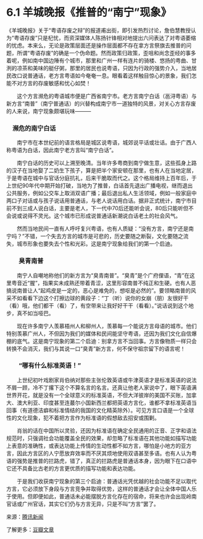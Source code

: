 # 6.1 羊城晚报《推普的“南宁”现象》

《羊城晚报》关于“粤语存废之辩”的报道甫出街，即引发热烈讨论，詹伯慧教授认为“粤语存废”只是杞忧，而资深媒体人陈扬针锋相对地提出六问表达了对粤语萎缩的忧虑。本来么，无论是政策层面还是操作层面都不存在拿方言祭旗去推普的问题，所谓“粤语存废”的确是一个伪命题。然而政策归政策，歪咀和尚念歪经的事多着呢，例如南中国边陲有个城市，那里和广州一样有连片的骑楼、悠扬的粤曲、甘洌的凉茶和美味的艇仔粥，那里的居民也说粤语，只因为行政的强势介入，当地居民改口说普通话，老方言粤语如今奄奄一息。眼看着这样触目惊心的景象，我们怎能不对方言的存废敏感和忧心如焚！

　　这个方言濒危的粤语城市便是广西省南宁市。老方言南宁白话（邕浔粤语）与新方言“南普”（南宁普通话）的兴替构成南宁市一道独特的风景，对关心方言存废的人来说，南宁现象颇堪玩味———

### 　濒危的南宁白话

　　南宁市在本世纪前的语言格局是城区说粤语，城郊说平话或壮话。由于广西人称粤语为白话，因此南宁老方言叫“南宁白话”。

　　南宁白话的历史可以上溯至晚清。当年许多粤商到南宁做生意，这些孤身上路的汉子在当地娶了二奶生下孩子，算是把半个家安顿在那里，也有人在当地定居，于是粤语在城中与官话分庭抗礼，后来干脆取而代之。这个格局维持上百年后，于上世纪90年代中期开始打破，当地为了推普，白话首先退出广播电视，继而退出公共服务，例如公交车上取消双语广播；最后退出私人生活领域，例如一般家庭中两口子对话或与孩子说话用普通话，与老人说话用白话。据非正式统计，南宁市目前不到三成人说白话，主要是老人，下一代中70后还能听会说，80后只能听但不会说或说得不灵光。这个城市已形成说普通话新潮说白话老土的社会风气。

　　然而当地民间一直有人呼吁复兴粤语，也有人质疑：“没有方言，南宁还是南宁吗？”不错，一个失去方言的城市是可悲的，历史要随之断裂，文化要随之流失，城市形象也要失去个性和光彩。这是南宁现象给我们的第一个启迪。

### 　　臭青南普

　　南宁人自嘲地称他们的新方言为“臭青南普”。“臭青”是个广府俚语，“青”在这里粤音近“腥”，指果实未成熟还带着青涩，这里形容南普不纯正和生硬。也有人恶搞说南普让人“起鸡皮是一定的，恶心是难免的，想呕是必然的”。要领略南普的风采不如看看下边这个打擦边球的黄段子：“丁（听）说你的女崩（朋）友很好干（看）哦，他们都干（看）了，有空带来让我好好干干（看看）。”说话说到这个地步，真不如当哑巴。

　　现在许多南宁人羡慕梧州人和柳州人，羡慕每一个能说方言母语的城市。他们特别羡慕广州人，不但因为我们的媒体和民间能坚守粤语，还因为我们文化自信爆棚的底气。这是南宁现象的第二个启迪：别拿方言不当回事。方言像物质一样只会转换不会消灭，我们与其说一口“臭青”新方言，何不保守祖宗留下的语言呢！

### 　　“哪有什么标准英语！”

　　上世纪初叶戏剧家肖伯纳对那些主张伦敦英语或牛津英语才是标准英语的说法不屑一顾，冷不丁撂下这个不算名言的名言。还真让他老人家说中了，眼下英语满世界开花，就是没有一个全球意义的标准英语，不但大洋彼岸的美国不买账，加拿大、澳大利亚、印度甚至连蕞尔小国新西兰都把英语方言化，谁都不拿标准英语当回事（有道德洁癖和标准情结的我国的文化精英除外）。可见方言口语是一个全球性的文化现象，犯不着把方言作为标准语的假想敌去招安或围剿。

　　肖翁的话在中国所以灵验，还因为标准语在确定全民通用的正音、正字和语法规范时，只强调社会功能覆盖全民的效果，却忽略了标准语在其他功能如描写功能上表意的准确性，或表达功能上传情的生动性都不如方言，哪怕是小地方的亚方言，因此方言区的人宁愿放弃效率而不厌其烦地使用双语甚至多语。也有人认为粤语的强势是推普的拦路虎，错了，真正的拦路虎是普通话本身，因为眼下在口语中它还不具备比古老的方言更优质的描写功能和表达功能。

　　于是我们收获南宁现象的第三个启迪：普通话光凭优越的社会功能不足以取代方言，它必须放下身段与方言竞争并取得优势，这样的普通话才会让全体中国人乐于使用。但即便如此，普通话未必能摆脱方言化存在的宿命，将来也许会出现岭南官话或广州官话，其实它们仍与方言无异，只是不叫“方言”罢了。

来源：[腾讯新闻](https://news.qq.com/a/20100713/001626.htm)

了解更多：[豆瓣文章](https://www.douban.com/note/664762160/)